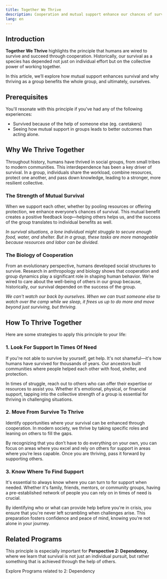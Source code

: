 ```yaml
---
title: Together We Thrive
description: Cooperation and mutual support enhance our chances of survival, showing that we thrive when we work together.
lang: en  
---
```


## Introduction

**Together We Thrive** highlights the principle that humans are wired to survive and succeed through cooperation. Historically, our survival as a species has depended not just on individual effort but on the collective power of working together. 

In this article, we’ll explore how mutual support enhances survival and why thriving as a group benefits the whole group, and ultimately, ourselves.

## Prerequisites

You'll resonate with this principle if you've had any of the following experiences: 
- Survived because of the help of someone else (eg. caretakers)
- Seeing how mutual support in groups leads to better outcomes than acting alone.  

## Why We Thrive Together

Throughout history, humans have thrived in social groups, from small tribes to modern communities. This interdependence has been a key driver of survival. In a group, individuals share the workload, combine resources, protect one another, and pass down knowledge, leading to a stronger, more resilient collective.

### The Strength of Mutual Survival

When we support each other, whether by pooling resources or offering protection, we enhance everyone’s chances of survival. This mutual benefit creates a positive feedback loop—helping others helps us, and the success of the group translates to individual benefits as well.

*In survival situations, a lone individual might struggle to secure enough food, water, and shelter. But in a group, these tasks are more manageable because resources and labor can be divided.*

### The Biology of Cooperation

From an evolutionary perspective, humans developed social structures to survive. Research in anthropology and biology shows that cooperation and group dynamics play a significant role in shaping human behavior. We’re wired to care about the well-being of others in our group because, historically, our survival depended on the success of the group.

*We can't watch our back by ourselves. When we can trust someone else to watch over the camp while we sleep, it frees us up to do more and move beyond just surviving, but thriving.*

## How To Thrive Together

Here are some strategies to apply this principle to your life:

### 1. Look For Support In Times Of Need

If you're not able to survive by yourself, get help. It's not shameful—it's how humans have survived for thousands of years. Our ancestors built communities where people helped each other with food, shelter, and protection.

In times of struggle, reach out to others who can offer their expertise or resources to assist you. Whether it's emotional, physical, or financial support, tapping into the collective strength of a group is essential for thriving in challenging situations.

### 2. Move From Survive To Thrive

Identify opportunities where your survival can be enhanced through cooperation. In modern society, we thrive by taking specific roles and leaning on others to fill the gaps.

By recognizing that you don’t have to do everything on your own, you can focus on areas where you excel and rely on others for support in areas where you’re less capable. Once you are thriving, pass it forward by supporting others.

### 3. Know Where To Find Support

It's essential to always know where you can turn to for support when needed. Whether it's family, friends, mentors, or community groups, having a pre-established network of people you can rely on in times of need is crucial.

By identifying who or what can provide help before you're in crisis, you ensure that you're never left scrambling when challenges arise. This preparation fosters confidence and peace of mind, knowing you're not alone in your journey.

## Related Programs

This principle is especially important for **Perspective 2: Dependency**, where we learn that survival is not just an individual pursuit, but rather something that is achieved through the help of others.

<ButtonLink to="/unlock-your-potential/programs?filters=LEVEL_2">Explore Programs related to 2: Dependency</ButtonLink>